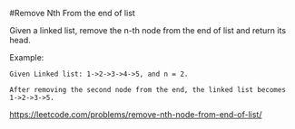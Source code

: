 #Remove Nth From the end of list

Given a linked list, remove the n-th node from the end of list and return its head.

Example:

    Given Linked list: 1->2->3->4->5, and n = 2.
    
    After removing the second node from the end, the linked list becomes 1->2->3->5.
    
https://leetcode.com/problems/remove-nth-node-from-end-of-list/
